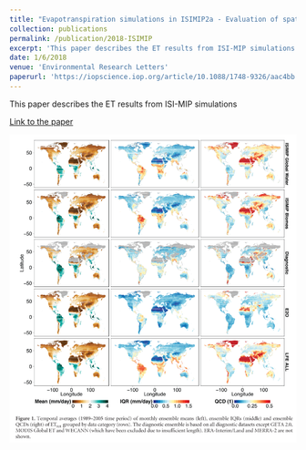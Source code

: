 ```yaml
---
title: "Evapotranspiration simulations in ISIMIP2a - Evaluation of spatio-temporal characteristics with a comprehensive ensemble of independent datasets"
collection: publications
permalink: /publication/2018-ISIMIP
excerpt: 'This paper describes the ET results from ISI-MIP simulations'
date: 1/6/2018
venue: 'Environmental Research Letters'
paperurl: 'https://iopscience.iop.org/article/10.1088/1748-9326/aac4bb'
---
```

This paper describes the ET results from ISI-MIP simulations

[Link to the paper](https://iopscience.iop.org/article/10.1088/1748-9326/aac4bb)

![image](../images/papers/2018-ISIMIP.PNG)
